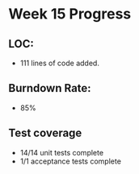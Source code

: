 # Week 15 Progress

## LOC:
-  111 lines of code added.

## Burndown Rate:
- 85%

## Test coverage
- 14/14 unit tests complete
- 1/1 acceptance tests complete
